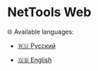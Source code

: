 # NetTools Web

🌐 Available languages:  

- [🇷🇺 Русский](./README.ru.md)  

- [🇬🇧 English](./README.en.md)  
